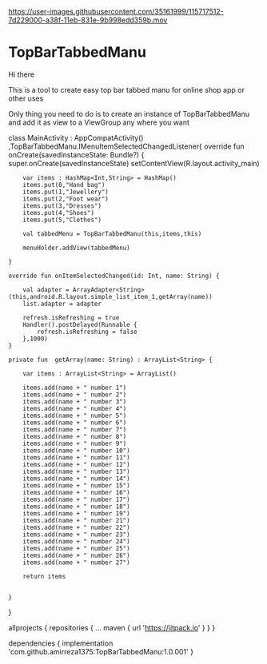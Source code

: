 
https://user-images.githubusercontent.com/35161999/115717512-7d229000-a38f-11eb-831e-9b998edd359b.mov

# TopBarTabbedManu


Hi there 

This is a tool to create easy top bar tabbed manu for online shop app or other uses

Only thing you need to do is to create an instance of TopBarTabbedManu and add it as view to a ViewGroup any where you want




class MainActivity : AppCompatActivity() ,TopBarTabbedManu.IMenuItemSelectedChangedListener{
    override fun onCreate(savedInstanceState: Bundle?) {
        super.onCreate(savedInstanceState)
        setContentView(R.layout.activity_main)

        var items : HashMap<Int,String> = HashMap()
        items.put(0,"Hand bag")
        items.put(1,"Jewellery")
        items.put(2,"Foot wear")
        items.put(3,"Dresses")
        items.put(4,"Shoes")
        items.put(5,"Clothes")

        val tabbedMenu = TopBarTabbedManu(this,items,this)

        menuHolder.addView(tabbedMenu)

    }

    override fun onItemSelectedChanged(id: Int, name: String) {

        val adapter = ArrayAdapter<String>(this,android.R.layout.simple_list_item_1,getArray(name))
        list.adapter = adapter

        refresh.isRefreshing = true
        Handler().postDelayed(Runnable {
            refresh.isRefreshing = false
        },1000)
    }

    private fun  getArray(name: String) : ArrayList<String> {

        var items : ArrayList<String> = ArrayList()

        items.add(name + " number 1")
        items.add(name + " number 2")
        items.add(name + " number 3")
        items.add(name + " number 4")
        items.add(name + " number 5")
        items.add(name + " number 6")
        items.add(name + " number 7")
        items.add(name + " number 8")
        items.add(name + " number 9")
        items.add(name + " number 10")
        items.add(name + " number 11")
        items.add(name + " number 12")
        items.add(name + " number 13")
        items.add(name + " number 14")
        items.add(name + " number 15")
        items.add(name + " number 16")
        items.add(name + " number 17")
        items.add(name + " number 18")
        items.add(name + " number 19")
        items.add(name + " number 21")
        items.add(name + " number 22")
        items.add(name + " number 23")
        items.add(name + " number 24")
        items.add(name + " number 25")
        items.add(name + " number 26")
        items.add(name + " number 27")

        return items


    }
}


allprojects {
		repositories {
			...
			maven { url 'https://jitpack.io' }
		}
	}


dependencies {
	        implementation 'com.github.amirreza1375:TopBarTabbedManu:1.0.001'
	}
